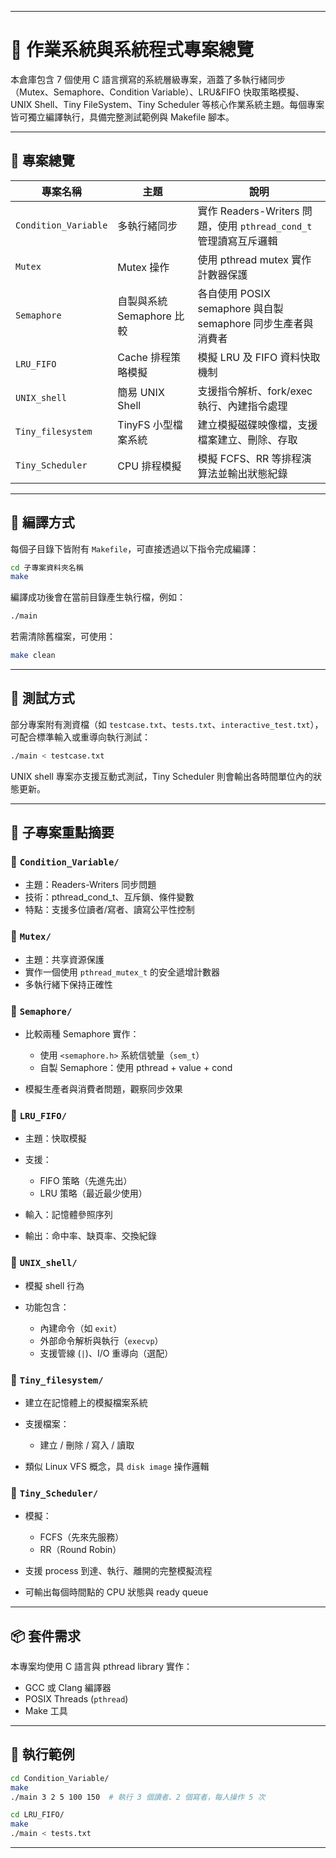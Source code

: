 
---

# 🧠 作業系統與系統程式專案總覽

本倉庫包含 7 個使用 C 語言撰寫的系統層級專案，涵蓋了多執行緒同步（Mutex、Semaphore、Condition Variable）、LRU\&FIFO 快取策略模擬、UNIX Shell、Tiny FileSystem、Tiny Scheduler 等核心作業系統主題。每個專案皆可獨立編譯執行，具備完整測試範例與 Makefile 腳本。

---

## 📁 專案總覽

| 專案名稱                 | 主題                 | 說明                                                 |
| -------------------- | ------------------ | -------------------------------------------------- |
| `Condition_Variable` | 多執行緒同步             | 實作 Readers-Writers 問題，使用 `pthread_cond_t` 管理讀寫互斥邏輯 |
| `Mutex`              | Mutex 操作           | 使用 pthread mutex 實作計數器保護                           |
| `Semaphore`          | 自製與系統 Semaphore 比較 | 各自使用 POSIX semaphore 與自製 semaphore 同步生產者與消費者       |
| `LRU_FIFO`           | Cache 排程策略模擬       | 模擬 LRU 及 FIFO 資料快取機制                               |
| `UNIX_shell`         | 簡易 UNIX Shell      | 支援指令解析、fork/exec 執行、內建指令處理                         |
| `Tiny_filesystem`    | TinyFS 小型檔案系統      | 建立模擬磁碟映像檔，支援檔案建立、刪除、存取                             |
| `Tiny_Scheduler`     | CPU 排程模擬           | 模擬 FCFS、RR 等排程演算法並輸出狀態紀錄                           |

---

## 🔧 編譯方式

每個子目錄下皆附有 `Makefile`，可直接透過以下指令完成編譯：

```bash
cd 子專案資料夾名稱
make
```

編譯成功後會在當前目錄產生執行檔，例如：

```bash
./main
```

若需清除舊檔案，可使用：

```bash
make clean
```

---

## 🧪 測試方式

部分專案附有測資檔（如 `testcase.txt`、`tests.txt`、`interactive_test.txt`），可配合標準輸入或重導向執行測試：

```bash
./main < testcase.txt
```

UNIX shell 專案亦支援互動式測試，Tiny Scheduler 則會輸出各時間單位內的狀態更新。

---

## 📌 子專案重點摘要

### 🔹 `Condition_Variable/`

* 主題：Readers-Writers 同步問題
* 技術：pthread\_cond\_t、互斥鎖、條件變數
* 特點：支援多位讀者/寫者、讀寫公平性控制

### 🔹 `Mutex/`

* 主題：共享資源保護
* 實作一個使用 `pthread_mutex_t` 的安全遞增計數器
* 多執行緒下保持正確性

### 🔹 `Semaphore/`

* 比較兩種 Semaphore 實作：

  * 使用 `<semaphore.h>` 系統信號量（`sem_t`）
  * 自製 Semaphore：使用 pthread + value + cond
* 模擬生產者與消費者問題，觀察同步效果

### 🔹 `LRU_FIFO/`

* 主題：快取模擬
* 支援：

  * FIFO 策略（先進先出）
  * LRU 策略（最近最少使用）
* 輸入：記憶體參照序列
* 輸出：命中率、缺頁率、交換紀錄

### 🔹 `UNIX_shell/`

* 模擬 shell 行為
* 功能包含：

  * 內建命令（如 `exit`）
  * 外部命令解析與執行（`execvp`）
  * 支援管線 (`|`)、I/O 重導向（選配）

### 🔹 `Tiny_filesystem/`

* 建立在記憶體上的模擬檔案系統
* 支援檔案：

  * 建立 / 刪除 / 寫入 / 讀取
* 類似 Linux VFS 概念，具 `disk image` 操作邏輯

### 🔹 `Tiny_Scheduler/`

* 模擬：

  * FCFS（先來先服務）
  * RR（Round Robin）
* 支援 process 到達、執行、離開的完整模擬流程
* 可輸出每個時間點的 CPU 狀態與 ready queue

---

## 📦 套件需求

本專案均使用 C 語言與 pthread library 實作：

* GCC 或 Clang 編譯器
* POSIX Threads (`pthread`)
* Make 工具

---

## 🚀 執行範例

```bash
cd Condition_Variable/
make
./main 3 2 5 100 150  # 執行 3 個讀者、2 個寫者，每人操作 5 次
```

```bash
cd LRU_FIFO/
make
./main < tests.txt
```

---

